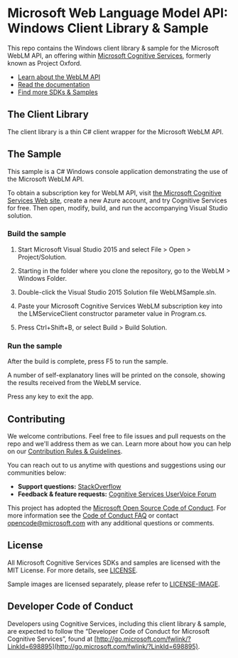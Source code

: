 # Microsoft Web Language Model API: Windows Client Library & Sample
This repo contains the Windows client library & sample for the Microsoft WebLM API, an offering within [Microsoft Cognitive Services](https://www.microsoft.com/cognitive-services), formerly known as Project Oxford.
* [Learn about the WebLM API](https://www.microsoft.com/cognitive-services/en-us/web-language-model-api)
* [Read the documentation](https://www.microsoft.com/cognitive-services/en-us/web-language-model-api/documentation)
* [Find more SDKs & Samples](https://www.microsoft.com/cognitive-services/en-us/SDK-Sample?api=weblm)


## The Client Library
The client library is a thin C\# client wrapper for the Microsoft WebLM API.


## The Sample
This sample is a C# Windows console application demonstrating the use of the Microsoft WebLM API.

To obtain a subscription key for WebLM API, visit [the Microsoft Cognitive Services Web site](https://azure.microsoft.com/free/cognitive-services/), create a new Azure account, and try Cognitive Services for free. Then open, modify, build, and run the accompanying Visual Studio solution.


### Build the sample
 1. Start Microsoft Visual Studio 2015 and select File \> Open \> Project/Solution.

 2. Starting in the folder where you clone the repository, go to the WebLM \> Windows Folder.

 3. Double-click the Visual Studio 2015 Solution file WebLMSample.sln.

 4. Paste your Microsoft Cognitive Services WebLM subscription key into the LMServiceClient constructor parameter value in Program.cs.

 5. Press Ctrl+Shift+B, or select Build \> Build Solution.

### Run the sample
After the build is complete, press F5 to run the sample.

A number of self-explanatory lines will be printed on the console, showing the results received from the WebLM service.

Press any key to exit the app.


## Contributing
We welcome contributions. Feel free to file issues and pull requests on the repo and we'll address them as we can. Learn more about how you can help on our [Contribution Rules & Guidelines](</CONTRIBUTING.md>). 

You can reach out to us anytime with questions and suggestions using our communities below:
 - **Support questions:** [StackOverflow](<https://stackoverflow.com/questions/tagged/microsoft-cognitive>)
 - **Feedback & feature requests:** [Cognitive Services UserVoice Forum](<https://cognitive.uservoice.com>)

This project has adopted the [Microsoft Open Source Code of Conduct](https://opensource.microsoft.com/codeofconduct/). For more information see the [Code of Conduct FAQ](https://opensource.microsoft.com/codeofconduct/faq/) or contact [opencode@microsoft.com](mailto:opencode@microsoft.com) with any additional questions or comments.


## License
All Microsoft Cognitive Services SDKs and samples are licensed with the MIT License. For more details, see
[LICENSE](</LICENSE.md>).

Sample images are licensed separately, please refer to [LICENSE-IMAGE](</LICENSE-IMAGE.md>).


## Developer Code of Conduct
Developers using Cognitive Services, including this client library & sample, are expected to follow the “Developer Code of Conduct for Microsoft Cognitive Services”, found at [http://go.microsoft.com/fwlink/?LinkId=698895](http://go.microsoft.com/fwlink/?LinkId=698895).
